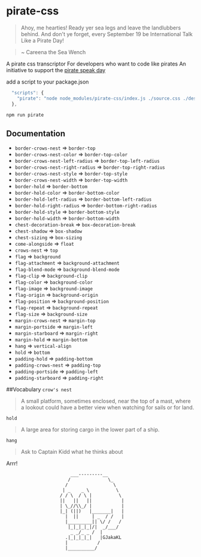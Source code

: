 # pirate-css

>Ahoy, me hearties! Ready yer sea legs and leave the landlubbers behind. And don't ye forget, every September 19 be International Talk Like a Pirate Day!

>~ Careena the Sea Wench

A pirate css transcriptor
For developers who want to code like pirates 
An initiative to support the [pirate speak day](https://www.journee-mondiale.com/87/journee-internationale-du-parler-pirate.htm)

add a script to your package.json
```js
  "scripts": {
    "pirate": "node node_modules/pirate-css/index.js ./source.css ./destination.css"
  },

```

```js
npm run pirate
```


## Documentation

- `border-crows-nest` => `border-top`
- `border-crows-nest-color` => `border-top-color`
- `border-crows-nest-left-radius` => `border-top-left-radius`
- `border-crows-nest-right-radius` => `border-top-right-radius`
- `border-crows-nest-style` => `border-top-style`
- `border-crows-nest-width` => `border-top-width`
- `border-hold` => `border-bottom`
- `border-hold-color` => `border-bottom-color`
- `border-hold-left-radius` => `border-bottom-left-radius`
- `border-hold-right-radius` => `border-bottom-right-radius`
- `border-hold-style` => `border-bottom-style`
- `border-hold-width` => `border-bottom-width`
- `chest-decoration-break` => `box-decoration-break`
- `chest-shadow` => `box-shadow`
- `chest-sizing` => `box-sizing`
- `come-alongside` => `float`
- `crows-nest` => `top`
- `flag` => `background`
- `flag-attachment` => `background-attachment`
- `flag-blend-mode` => `background-blend-mode`
- `flag-clip` => `background-clip`
- `flag-color` => `background-color`
- `flag-image` => `background-image`
- `flag-origin` => `background-origin`
- `flag-position` => `background-position`
- `flag-repeat` => `background-repeat`
- `flag-size` => `background-size`
- `margin-crows-nest` => `margin-top`
- `margin-portside` => `margin-left` 
- `margin-starboard` => `margin-right`
- `margin-hold` => `margin-bottom`
- `hang` => `vertical-align`
- `hold` => `bottom`
- `padding-hold` => `padding-bottom`
- `padding-crows-nest` => `padding-top`
- `padding-portside` => `padding-left`
- `padding-starboard` => `padding-right`

##Vocabulary
`crow's nest`
> A small platform, sometimes enclosed, near the top of a mast, where a lookout could have a better view when watching for sails or for land.

`hold`
>A large area for storing cargo in the lower part of a ship.

`hang`
>Ask to Captain Kidd what he thinks about

Arrr!


                            ___---------__
                           /              \_
                          /                 \
                         | _    _ \          \
                        / / \  / \ |          \
                        ||   ||   ||           |
                        | \_//\\_/ |           |
                        |_| (||)   |_______|   |
                          |  ||     | _  / /   |
                          |_________|| \/ /   /
                           |_|_|_|_|/|  _/___/
                            _ _/_ _ /  |
                          .|_|_|_|_|   |GJakaKL
                          |           /
                          |__________/